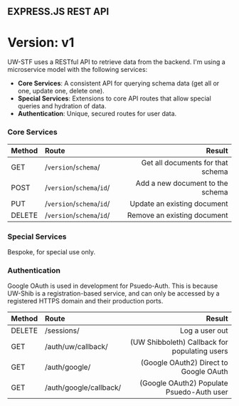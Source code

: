 ## EXPRESS.JS REST API
# Version: v1

UW-STF uses a RESTful API to retrieve data from the backend. I'm using a microservice model with the following services:
- **Core Services**: A consistent API for querying schema data (get all or one, update one, delete one).
- **Special Services**: Extensions to core API routes that allow special queries and hydration of data.
- **Authentication**: Unique, secured routes for user data.

### Core Services

| Method | Route | Result |
| :------------- | :------------- | -------------: |
GET | /`version`/`schema`/ | Get all documents for that schema
POST | /`version`/`schema`/`id`/ | Add a new document to the schema
PUT | /`version`/`schema`/`id`/ | Update an existing document
DELETE | /`version`/`schema`/`id`/ | Remove an existing document

### Special Services

Bespoke, for special use only.

### Authentication

Google OAuth is used in development for Psuedo-Auth. This is because UW-Shib is a registration-based service, and can only be accessed by a registered HTTPS domain and their production ports.

| Method | Route | Result |
| :------------- | :------------- | -------------: |
DELETE | /sessions/ | Log a user out
GET | /auth/uw/callback/ | (UW Shibboleth) Callback for populating users
GET | /auth/google/ | (Google OAuth2) Direct to Google OAuth
GET | /auth/google/callback/ | (Google OAuth2) Populate Psuedo-Auth user
